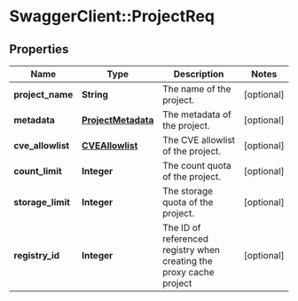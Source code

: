 # SwaggerClient::ProjectReq

## Properties
Name | Type | Description | Notes
------------ | ------------- | ------------- | -------------
**project_name** | **String** | The name of the project. | [optional] 
**metadata** | [**ProjectMetadata**](ProjectMetadata.md) | The metadata of the project. | [optional] 
**cve_allowlist** | [**CVEAllowlist**](CVEAllowlist.md) | The CVE allowlist of the project. | [optional] 
**count_limit** | **Integer** | The count quota of the project. | [optional] 
**storage_limit** | **Integer** | The storage quota of the project. | [optional] 
**registry_id** | **Integer** | The ID of referenced registry when creating the proxy cache project | [optional] 



